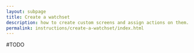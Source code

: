 ```yaml
---
layout: subpage
title: Create a watchset
description: how to create custom screens and assign actions on them.
permalink: instructions/create-a-watchset/index.html
---
```


#TODO